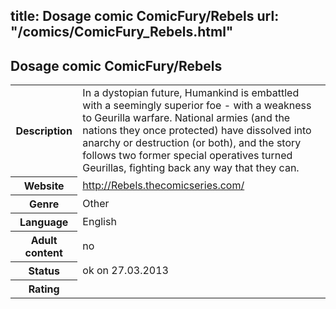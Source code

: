 title: Dosage comic ComicFury/Rebels
url: "/comics/ComicFury_Rebels.html"
---
Dosage comic ComicFury/Rebels
-----------------------------------------

<table class="comicinfo">
<tr>
<th>Description</th><td>In a dystopian future, Humankind is embattled with a seemingly superior foe - with a weakness to Geurilla warfare. National armies (and the nations they once protected) have dissolved into anarchy or destruction (or both), and the story follows two former special operatives turned Geurillas, fighting back any way that they can.</td>
</tr>
<tr>
<th>Website</th><td><a href="http://Rebels.thecomicseries.com/">http://Rebels.thecomicseries.com/</a></td>
</tr>
<tr>
<th>Genre</th><td>Other</td>
</tr>
<tr>
<th>Language</th><td>English</td>
</tr>
<tr>
<th>Adult content</th><td>no</td>
</tr>
<tr>
<th>Status</th><td>ok on 27.03.2013</td>
</tr>
<tr>
<th>Rating</th><td><div class="g-plusone" data-size="standard" data-annotation="bubble"
 data-href="http://Rebels.thecomicseries.com/"></div></td>
</tr>
</table>
<script type="text/javascript">
  (function() {
    var po = document.createElement('script'); po.type = 'text/javascript'; po.async = true;
    po.src = 'https://apis.google.com/js/plusone.js';
    var s = document.getElementsByTagName('script')[0]; s.parentNode.insertBefore(po, s);
  })();
</script>
